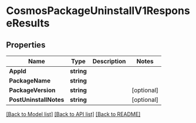 # CosmosPackageUninstallV1ResponseResults

## Properties

Name | Type | Description | Notes
------------ | ------------- | ------------- | -------------
**AppId** | **string** |  | 
**PackageName** | **string** |  | 
**PackageVersion** | **string** |  | [optional] 
**PostUninstallNotes** | **string** |  | [optional] 

[[Back to Model list]](../README.md#documentation-for-models) [[Back to API list]](../README.md#documentation-for-api-endpoints) [[Back to README]](../README.md)



